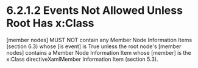 <html dir="LTR" xmlns:mshelp="http://msdn.microsoft.com/mshelp" xmlns:ddue="http://ddue.schemas.microsoft.com/authoring/2003/5" xmlns:xlink="http://www.w3.org/1999/xlink" xmlns:tool="http://www.microsoft.com/tooltip"><body><input type="hidden" id="userDataCache" class="userDataStyle"><input type="hidden" id="hiddenScrollOffset"><img id="dropDownImage" style="display:none; height:0; width:0;" src="../local/drpdown.gif"><img id="dropDownHoverImage" style="display:none; height:0; width:0;" src="../local/drpdown_orange.gif"><img id="collapseImage" style="display:none; height:0; width:0;" src="../local/collapse.gif"><img id="expandImage" style="display:none; height:0; width:0;" src="../local/exp.gif"><img id="collapseAllImage" style="display:none; height:0; width:0;" src="../local/collall.gif"><img id="expandAllImage" style="display:none; height:0; width:0;" src="../local/expall.gif"><img id="copyImage" style="display:none; height:0; width:0;" src="../local/copycode.gif"><img id="copyHoverImage" style="display:none; height:0; width:0;" src="../local/copycodeHighlight.gif"><div id="header"><h1 class="heading">6.2.1.2 Events Not Allowed Unless Root Has x:Class</h1></div><div id="mainSection"><div id="mainBody"><div id="allHistory" class="saveHistory" onsave="saveAll()" onload="loadAll()"></div>




<p xmlns:wsd="http://wsdev.schemas.microsoft.com/authoring/2008/2" xmlns:msxsl="urn:schemas-microsoft-com:xslt" xmlns:script="urn:script" xmlns:build="urn:build">
<div id="sectionSection0" class="section" name="collapseableSection"><content xmlns="http://ddue.schemas.microsoft.com/authoring/2003/5" xmlns:wsd="http://wsdev.schemas.microsoft.com/authoring/2008/2" xmlns:msxsl="urn:schemas-microsoft-com:xslt" xmlns:script="urn:script" xmlns:build="urn:build">
				</content></div><div id="sectionSection1" class="section" name="collapseableSection"><content xmlns="http://ddue.schemas.microsoft.com/authoring/2003/5" xmlns:wsd="http://wsdev.schemas.microsoft.com/authoring/2008/2" xmlns:msxsl="urn:schemas-microsoft-com:xslt" xmlns:script="urn:script" xmlns:build="urn:build">
					<p xmlns="">[member nodes] MUST NOT contain any <mshelp:link keywords="43fc2c97-7f45-47db-b247-995848831f7a" tabindex="0">Member Node Information Items (section </mshelp:link><mshelp:link keywords="43fc2c97-7f45-47db-b247-995848831f7a" tabindex="0">6.3</mshelp:link><mshelp:link keywords="43fc2c97-7f45-47db-b247-995848831f7a" tabindex="0">)</mshelp:link> whose [is event] is True unless the root node's [member nodes] contains a <mshelp:link keywords="43fc2c97-7f45-47db-b247-995848831f7a" tabindex="0">Member Node Information Item</mshelp:link> whose [member] is the <mshelp:link keywords="fbd9b5fc-142a-4847-a3e2-6d42b1445d24" tabindex="0">x:Class directive</mshelp:link><mshelp:link keywords="98b50f41-776f-461b-81b0-f4d6db3590e4" tabindex="0">XamlMember Information Item (section </mshelp:link><mshelp:link keywords="98b50f41-776f-461b-81b0-f4d6db3590e4" tabindex="0">5.3</mshelp:link><mshelp:link keywords="98b50f41-776f-461b-81b0-f4d6db3590e4" tabindex="0">)</mshelp:link>.</p>
				</content></div><!--[if gte IE 5]>
			<tool:tip element="languageFilterToolTip" avoidmouse="false"/>
		<![endif]--></div><a name="feedback"></a><span></span></div></body></html>
